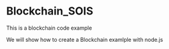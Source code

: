 # Blockchain_SOIS
This is a blockchain code example

We will show how to create a Blockchain examlple with node.js
